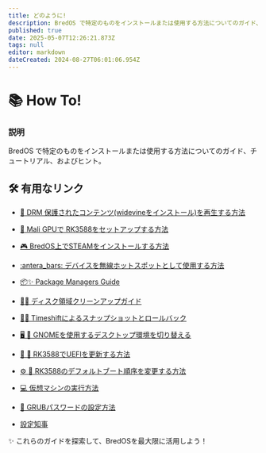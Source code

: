```yaml
---
title: どのように!
description: BredOS で特定のものをインストールまたは使用する方法についてのガイド、チュートリアル、ヒント
published: true
date: 2025-05-07T12:26:21.873Z
tags: null
editor: markdown
dateCreated: 2024-08-27T06:01:06.954Z
---
```


# 📚 How To!

### **説明**

BredOS で特定のものをインストールまたは使用する方法についてのガイド、チュートリアル、およびヒント。

## 🛠️ 有用なリンク

- [🎥 DRM 保護されたコンテンツ(widevineをインストール)を再生する方法](/ja/how-to/widevine-watch-drm-content)

- [🐾 Mali GPUで RK3588をセットアップする方法](/ja/how-to/how-to-setup-panthor)

- [🎮 BredOS上でSTEAMをインストールする方法](/ja/how-to/how-to-install-steam)

- [:antera_bars: デバイスを無線ホットスポットとして使用する方法](/ja/how-to/how-to-use-your-device-as-ap)

- [📦✨ Package Managers Guide](/en/how-to/package-management)

- [🧹💾 ディスク領域クリーンアップガイド](/ja/how-to/free-space-up)

- [📸🔄 Timeshiftによるスナップショットとロールバック](/ja/how-to/timeshift-system-snapshots-and-rollbacks-on-btrfs)

- [🖥️ 🔄 GNOMEを使用するデスクトップ環境を切り替える](/en/how-to/switch-desktop-environments)

- [💾 🔄 RK3588でUEFIを更新する方法](/en/how-to/update-uefi-rk3588)

- [⚙️ 📑 RK3588のデフォルトブート順序を変更する方法](/en/how-to/change-boot-order-rk3588)

- [💻 仮想マシンの実行方法](/en/how-to/run-vms)

- [🔦 GRUBパスワードの設定方法](/en/how-to/grub-password)

- [<unk> 設定知事](/en/how-to/govctl)

✨ これらのガイドを探索して、BredOSを最大限に活用しよう！